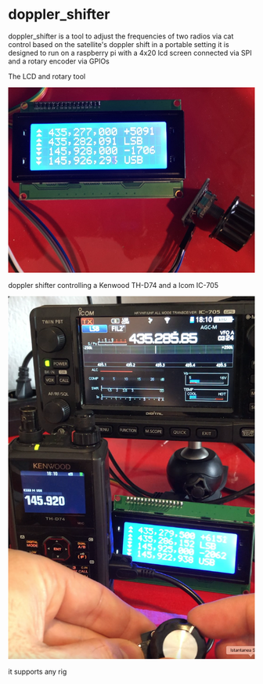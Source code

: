 # doppler_shifter 


doppler_shifter is a tool to adjust the frequencies of two radios via cat control based on the satellite's doppler shift in a portable setting
it is designed to run on a raspberry pi with a 4x20 lcd screen connected via SPI and a rotary encoder via GPIOs

The LCD and rotary tool

![Alt text](./lcd.jpg?raw=true "Title")

doppler shifter controlling a Kenwood TH-D74 and a Icom IC-705

![Alt text](./image1.png?raw=true "Title")


it supports any rig 